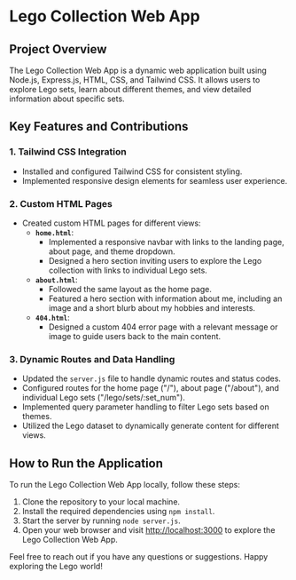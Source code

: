 # Lego Collection Web App

## Project Overview

The Lego Collection Web App is a dynamic web application built using Node.js, Express.js, HTML, CSS, and Tailwind CSS. It allows users to explore Lego sets, learn about different themes, and view detailed information about specific sets.

## Key Features and Contributions

### 1. Tailwind CSS Integration
- Installed and configured Tailwind CSS for consistent styling.
- Implemented responsive design elements for seamless user experience.

### 2. Custom HTML Pages
- Created custom HTML pages for different views:
  - **`home.html`**:
    - Implemented a responsive navbar with links to the landing page, about page, and theme dropdown.
    - Designed a hero section inviting users to explore the Lego collection with links to individual Lego sets.
  - **`about.html`**:
    - Followed the same layout as the home page.
    - Featured a hero section with information about me, including an image and a short blurb about my hobbies and interests.
  - **`404.html`**:
    - Designed a custom 404 error page with a relevant message or image to guide users back to the main content.

### 3. Dynamic Routes and Data Handling
- Updated the `server.js` file to handle dynamic routes and status codes.
- Configured routes for the home page ("/"), about page ("/about"), and individual Lego sets ("/lego/sets/:set_num").
- Implemented query parameter handling to filter Lego sets based on themes.
- Utilized the Lego dataset to dynamically generate content for different views.

## How to Run the Application

To run the Lego Collection Web App locally, follow these steps:
1. Clone the repository to your local machine.
2. Install the required dependencies using `npm install`.
3. Start the server by running `node server.js`.
4. Open your web browser and visit [http://localhost:3000](http://localhost:3000) to explore the Lego Collection Web App.

Feel free to reach out if you have any questions or suggestions. Happy exploring the Lego world!
